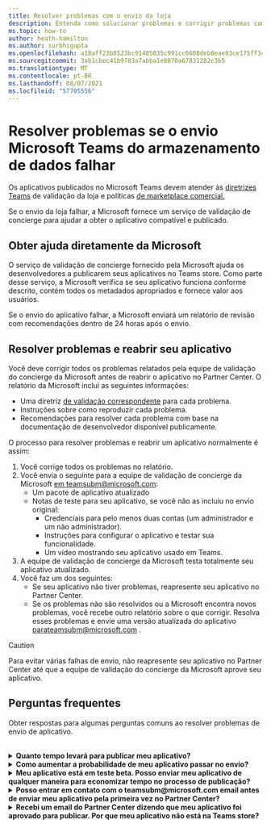 ```yaml
---
title: Resolver problemas com o envio da loja
description: Entenda como solucionar problemas e corrigir problemas com o envio Microsoft Teams store.
ms.topic: how-to
author: heath-hamilton
ms.author: surbhigupta
ms.openlocfilehash: a18aff23b8523bc91485835c991cc6608deb8eae93ce175ff3403e699dc6c5e5
ms.sourcegitcommit: 3ab1cbec41b9783a7abba1e0870a67831282c3b5
ms.translationtype: MT
ms.contentlocale: pt-BR
ms.lasthandoff: 08/07/2021
ms.locfileid: "57705556"
---
```

# <a name="resolve-issues-if-your-microsoft-teams-store-submission-fails"></a>Resolver problemas se o envio Microsoft Teams do armazenamento de dados falhar

Os aplicativos publicados no Microsoft Teams devem atender às [diretrizes Teams](~/concepts/deploy-and-publish/appsource/prepare/teams-store-validation-guidelines.md) de validação da loja e políticas [de marketplace comercial.](/legal/marketplace/certification-policies)

Se o envio da loja falhar, a Microsoft fornece um serviço de validação de concierge para ajudar a obter o aplicativo compatível e publicado.

## <a name="get-help-directly-from-microsoft"></a>Obter ajuda diretamente da Microsoft

O serviço de validação de concierge fornecido pela Microsoft ajuda os desenvolvedores a publicarem seus aplicativos no Teams store. Como parte desse serviço, a Microsoft verifica se seu aplicativo funciona conforme descrito, contém todos os metadados apropriados e fornece valor aos usuários.

Se o envio do aplicativo falhar, a Microsoft enviará um relatório de revisão com recomendações dentro de 24 horas após o envio.

## <a name="resolve-issues-and-resubmit-your-app"></a>Resolver problemas e reabrir seu aplicativo

Você deve corrigir todos os problemas relatados pela equipe de validação do concierge da Microsoft antes de reabrir o aplicativo no Partner Center. O relatório da Microsoft inclui as seguintes informações:

* Uma diretriz [de validação correspondente](~/concepts/deploy-and-publish/appsource/prepare/teams-store-validation-guidelines.md) para cada problema.
* Instruções sobre como reproduzir cada problema.
* Recomendações para resolver cada problema com base na documentação de desenvolvedor disponível publicamente.

O processo para resolver problemas e reabrir um aplicativo normalmente é assim:

1. Você corrige todos os problemas no relatório.
1. Você envia o seguinte para a equipe de validação de concierge da Microsoft <a href="mailto:teamsubm@microsoft.com">em teamsubm@microsoft.com</a>:
   * Um pacote de aplicativo atualizado
   * Notas de teste para seu aplicativo, se você não as incluiu no envio original:
      * Credenciais para pelo menos duas contas (um administrador e um não administrador).
      * Instruções para configurar o aplicativo e testar sua funcionalidade.
      * Um vídeo mostrando seu aplicativo usado em Teams.
1. A equipe de validação de concierge da Microsoft testa totalmente seu aplicativo atualizado.
1. Você faz um dos seguintes:
   * Se seu aplicativo não tiver problemas, reapresente seu aplicativo no Partner Center.
   * Se os problemas não são resolvidos ou a Microsoft encontra novos problemas, você recebe outro relatório sobre o que corrigir. Resolva esses problemas e envie uma versão atualizada do aplicativo <a href="mailto:teamsubm@microsoft.com">para</a>teamsubm@microsoft.com .

> [!CAUTION]
> Para evitar várias falhas de envio, não reapresente seu aplicativo no Partner Center até que a equipe de validação do concierge da Microsoft aprove seu aplicativo.

## <a name="faq"></a>Perguntas frequentes

Obter respostas para algumas perguntas comuns ao resolver problemas de envio de aplicativo.

<br>

<details>

<summary><b>Quanto tempo levará para publicar meu aplicativo?</b></summary>

Se o envio da loja não tiver problemas, seu aplicativo será publicado dentro de 1 a 2 dias úteis. Se o aplicativo falhar, uma equipe da Microsoft fornece recomendações para corrigir os problemas. Depois de fazer essas correções e reajustar um aplicativo atualizado para essa equipe, você será notificado em 24 horas se seu aplicativo estiver pronto para publicar ou ainda precisar de mais trabalho.

<br>

</details>

<details>

<summary><b>Como aumentar a probabilidade de meu aplicativo passar no envio?</b></summary>

Fazer o seguinte pode levar a um envio bem-sucedido:

1. Desenvolva seu aplicativo com base nas diretrizes [Teams design.](~/concepts/design/design-teams-app-overview.md)
1. Certifique-se de que seu aplicativo adere às [diretrizes de validação](~/concepts/deploy-and-publish/appsource/prepare/teams-store-validation-guidelines.md) do Teams store e às políticas de [certificação do marketplace comercial da Microsoft.](/legal/marketplace/certification-policies)
1. Teste seu pacote de aplicativos com a [Microsoft Teams de validação de aplicativos](https://dev.teams.microsoft.com/appvalidation.html).
1. [Preparar seu envio Teams de armazenamento de dados.](~/concepts/deploy-and-publish/appsource/prepare/submission-checklist.md)

<br>

</details>

<details>

<summary><b>Meu aplicativo está em teste beta. Posso enviar meu aplicativo de qualquer maneira para economizar tempo no processo de publicação?</b></summary>

Não. A Microsoft valida somente aplicativos prontos para produção.

<br>

</details>

<details>

<summary><b>Posso entrar em contato com o teamsubm@microsoft.com email antes de enviar meu aplicativo pela primeira vez no Partner Center?</b></summary>

Não. A Microsoft não começa a validar seu aplicativo até que você envie seu aplicativo pela primeira vez no Partner Center.

<br>

</details>

<details>

<summary><b>Recebi um email do Partner Center dizendo que meu aplicativo foi aprovado para publicar. Por que meu aplicativo não está na Teams store?</b></summary>

Depois que seu aplicativo é aprovado, a publicação geralmente leva de 1 a 2 dias úteis, dependendo dos recursos do aplicativo.Se seu aplicativo não tiver publicado após dois dias úteis, entre em contato <a href="mailto:teamsubm@microsoft.com">teamsubm@microsoft.com</a>.

<br>

</details>
